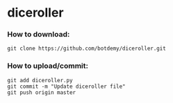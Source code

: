 # diceroller

### How to download:
```
git clone https://github.com/botdemy/diceroller.git
```
### How to upload/commit:
```
git add diceroller.py
git commit -m "Update diceroller file"
git push origin master
```
